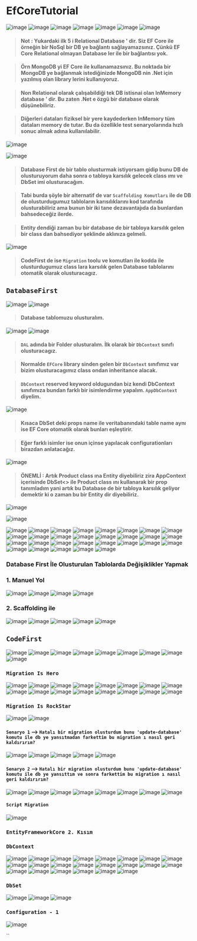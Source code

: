 # EfCoreTutorial

![image](https://user-images.githubusercontent.com/49749125/164887227-827a2123-7568-4030-8762-a1893bef77c9.png)
![image](https://user-images.githubusercontent.com/49749125/164887242-a41ececf-6fcb-4540-9e83-3d4708edc7eb.png)
![image](https://user-images.githubusercontent.com/49749125/164887249-d5524820-a7af-4a21-b697-b28f5f78ce86.png)
![image](https://user-images.githubusercontent.com/49749125/164887259-078f2b2e-b7c8-43d3-b7af-5624dfa848fe.png)
![image](https://user-images.githubusercontent.com/49749125/164887283-584478ae-445f-458f-81f5-9eb51a04163c.png)
![image](https://user-images.githubusercontent.com/49749125/164887292-8a0de8b8-3a0a-4a69-a4b1-21f21f53c01b.png)
![image](https://user-images.githubusercontent.com/49749125/164887314-a3b6a5dc-a5da-4cdc-a09b-d91e9bf5f48b.png)

> #### Not : Yukardaki ilk 5 i Relational Database ' dir. Siz EF Core ile örneğin bir NoSql bir DB ye bağlantı sağlayamazsınız. Çünkü EF Core Relational olmayan Database ler ile bir bağlantısı yok. 

> #### Örn MongoDB yi EF Core ile kullanamazsınız. Bu noktada bir MongoDB ye bağlanmak istediğinizde MongoDB nin .Net için yazılmış olan library lerini kullanıyoruz.

> #### Non Relational olarak çalışabildiği tek DB istisnai olan InMemory database ' dir. Bu zaten .Net e özgü bir database olarak düşünebiliriz.

> #### Diğerleri dataları fiziksel bir yere kaydederken InMemory tüm dataları memory de tutar. Bu da özellikle test senaryolarında hızlı sonuc almak adına kullanılabilir.

![image](https://user-images.githubusercontent.com/49749125/164888255-7fc8158e-cd32-4cc1-9e5a-f0f78f680adf.png)

![image](https://user-images.githubusercontent.com/49749125/164888322-d4f33fe7-b832-45a8-bee6-372b5a432ae8.png)

> #### Database First de bir tablo olusturmak istiyorsam gidip bunu DB de olusturuyorum daha sonra o tabloya karsılık gelecek class ımı ve DbSet imi olusturacağım.

> #### Tabi burda şöyle bir alternatif de var `Scaffolding Komutları` ile de DB de olusturdugumuz tabloların karısılıklarını kod tarafında olusturabiliriz ama bunun bir iki tane dezavantajıda da bunlardan bahsedeceğiz ilerde. 

> #### Entity dendiği zaman bu bir database de bir tabloya karsılık gelen bir class dan bahsediyor şeklinde aklınıza gelmeli.

![image](https://user-images.githubusercontent.com/49749125/164888491-6daf0e55-6327-4e08-bec0-80f3aa981ada.png)

> #### CodeFirst de ise `Migration` toolu ve komutları ile kodda ile olusturdugumuz class lara karsılık gelen Database tablolarını otomatik olarak olusturacagız.

##  `DatabaseFirst` 

![image](https://user-images.githubusercontent.com/49749125/164890392-425b0a88-15ba-46d2-af57-68da7b1fdcc5.png)
![image](https://user-images.githubusercontent.com/49749125/164890507-3c57d175-7f8b-47d4-8b50-94443feabb1e.png)

> #### Database tablomuzu olusturalım.

![image](https://user-images.githubusercontent.com/49749125/164891016-b6709eba-a086-4bc3-9b96-1daa102b0542.png)
![image](https://user-images.githubusercontent.com/49749125/164891128-d6eb086a-e28a-4ce3-a031-d634591e1d67.png)

> #### `DAL` adında bir Folder olusturalım. İlk olarak bir `DbContext` sınıfı olusturacagız. 

> #### Normalde `EFCore` library sinden gelen bir `DbContext` sınıfımız var bizim olusturacagımız class ondan inheritance alacak. 

> #### `DbContext` reserved keyword oldugundan biz kendi DbContext sınıfımıza bundan farklı bir isimlendirme yapalım. `AppDbContext` diyelim.

![image](https://user-images.githubusercontent.com/49749125/164891911-30e3e4fa-592d-4546-a426-e2966ab4b164.png)

> #### Kısaca DbSet deki props name ile veritabanındaki table name aynı ise EF Core otomatik olarak bunları eşleştirir.

> #### Eğer farklı isimler ise onun içinse yapılacak configurationları birazdan anlatacağız.

![image](https://user-images.githubusercontent.com/49749125/164892063-e12ffacd-5dfe-46f6-a4fe-52b328796d69.png)

> #### ÖNEMLİ : Artık Product class ına Entity diyebiliriz zira AppContext içerisinde DbSet<> ile Product class ını kullanarak bir prop tanımladım yani artık bu Database de bir tabloya karsılık geliyor demektir ki o zaman bu bir Entity dir diyebiliriz.

![image](https://user-images.githubusercontent.com/49749125/164893564-4bd7d2ad-7a55-425f-b9f7-94946208374f.png)

![image](https://user-images.githubusercontent.com/49749125/164893627-7c276870-43cc-435f-ba4e-9f8c303d079e.png)

![image](https://user-images.githubusercontent.com/49749125/164893678-7f25f5d1-b780-40b8-a3c1-1cb200feea0c.png)
![image](https://user-images.githubusercontent.com/49749125/164893725-ec83e984-e0b9-4f49-8cb3-64d8e17b0750.png)
![image](https://user-images.githubusercontent.com/49749125/164893765-00a72694-5f16-4427-8921-1f66c4cb54fa.png)
![image](https://user-images.githubusercontent.com/49749125/164893819-bcbb879b-df54-447e-b35b-0b1ef5a381e6.png)
![image](https://user-images.githubusercontent.com/49749125/164893956-d2110c44-29c1-42ce-b8c3-ee0f9ad51670.png)
![image](https://user-images.githubusercontent.com/49749125/164894019-d7dd4f9d-ebef-4642-b808-1b7d15fd4758.png)
![image](https://user-images.githubusercontent.com/49749125/164894064-6a74553d-36f9-4ec7-9d56-c5e1077730d9.png)
![image](https://user-images.githubusercontent.com/49749125/164894111-f0c99c7a-94af-47f4-a1f8-3b7ec7a6fe79.png)
![image](https://user-images.githubusercontent.com/49749125/164894211-148b8d7b-c332-4ca2-8f8a-5458aeec81a3.png)
![image](https://user-images.githubusercontent.com/49749125/164894384-46a481ce-0c91-4396-9df3-f7ec0b4254db.png)
![image](https://user-images.githubusercontent.com/49749125/164894509-e498f26d-7ea2-42d5-8c28-ca086c4f6fc8.png)
![image](https://user-images.githubusercontent.com/49749125/164894637-95962bbd-1d8c-4822-b645-79f2d2cc150a.png)
![image](https://user-images.githubusercontent.com/49749125/164894786-38365448-d7e1-4c55-b0fb-9a7f6ea0f77a.png)
![image](https://user-images.githubusercontent.com/49749125/164894879-26e92798-5247-4906-b145-d8670316c6aa.png)
![image](https://user-images.githubusercontent.com/49749125/164894943-dede3ecc-766f-4fb6-b0f0-3214d4f481cf.png)
![image](https://user-images.githubusercontent.com/49749125/164895068-d493b9f6-c349-4ec0-bbde-2d89ff8787ba.png)
![image](https://user-images.githubusercontent.com/49749125/164895013-2cfad7fa-21c8-4876-b322-f3bbdbff2da2.png)
![image](https://user-images.githubusercontent.com/49749125/164895338-88956ff5-fdec-4190-a6ad-641ef03641b9.png)
![image](https://user-images.githubusercontent.com/49749125/164895604-483f22f7-fcc4-45af-9e33-c967f503181f.png)
![image](https://user-images.githubusercontent.com/49749125/164896105-49ea8f7c-555c-48bf-927c-42da1e29ec9b.png)
![image](https://user-images.githubusercontent.com/49749125/164896229-f9bcac5b-9b6c-43fc-98f7-ed1390e899cf.png)
![image](https://user-images.githubusercontent.com/49749125/164896802-c3d81fdb-335d-4244-85a8-8ccf098bd433.png)
![image](https://user-images.githubusercontent.com/49749125/164896944-255845bd-c2d0-4773-a544-86a2bbd951fb.png)
![image](https://user-images.githubusercontent.com/49749125/164896983-a7daafb1-9b36-4165-973e-23053d0d003e.png)
![image](https://user-images.githubusercontent.com/49749125/164897763-b8187dd7-b03a-40a7-b553-661be12b532b.png)
![image](https://user-images.githubusercontent.com/49749125/164900929-645093cd-11d2-4d9c-adb1-057ffb4c1ffd.png)
![image](https://user-images.githubusercontent.com/49749125/164903607-be27e7f2-2e53-45e8-9f27-1dd72df17dd9.png)
![image](https://user-images.githubusercontent.com/49749125/164909937-5f1bdae6-e8bb-4fbb-92f6-1c8b8f111455.png)
![image](https://user-images.githubusercontent.com/49749125/164910376-c163ddbc-7098-4fdf-b144-3dbac6a626f2.png)

### Database First İle Olusturulan Tablolarda Değişiklikler Yapmak

### 1. Manuel Yol

![image](https://user-images.githubusercontent.com/49749125/164911990-a3f06084-69e5-49b3-ab02-ac0f603c5ac3.png)
![image](https://user-images.githubusercontent.com/49749125/164912036-4407992b-d9da-4953-b2e4-fbac43e8b580.png)
![image](https://user-images.githubusercontent.com/49749125/164912118-6a0e55e3-d9d7-4450-8cf2-6073c9b23e03.png)
![image](https://user-images.githubusercontent.com/49749125/164912239-1b3f303f-0ca2-4ec2-a0bd-739aa844dd52.png)


### 2. Scaffolding ile

![image](https://user-images.githubusercontent.com/49749125/164912571-5b118e91-b782-4fc1-9e00-a3933435f874.png)
![image](https://user-images.githubusercontent.com/49749125/164971353-ab04288d-2bb4-4d5f-82bf-1ec21c9c09a1.png)
![image](https://user-images.githubusercontent.com/49749125/164971725-f4a8b20e-3fc6-4c44-8f27-f2bf7ea5a92a.png)
![image](https://user-images.githubusercontent.com/49749125/164971856-55503802-6bdb-4203-a2cf-51a09149c8a3.png)
![image](https://user-images.githubusercontent.com/49749125/164971959-ce0d4b5d-10f0-4ecf-8ff0-256ef86fdbb1.png)

##  `CodeFirst`

![image](https://user-images.githubusercontent.com/49749125/164972369-d84f87ad-4f4a-42dc-a659-f7c9146e0c74.png)
![image](https://user-images.githubusercontent.com/49749125/164974192-07c6fd8b-7871-4ee6-8dbc-ce5463770cd1.png)
![image](https://user-images.githubusercontent.com/49749125/164974747-9ca13ea0-c3c6-4960-80f0-772413139e46.png)
![image](https://user-images.githubusercontent.com/49749125/164974849-65a4d163-0ddc-4fb1-a2cc-f8622eefeb29.png)
![image](https://user-images.githubusercontent.com/49749125/164978028-96eb6f0f-a526-4f4f-ba9c-747450287835.png)
![image](https://user-images.githubusercontent.com/49749125/164978009-db8161c7-ae4d-4572-ad1a-7a861ee99fdd.png)
![image](https://user-images.githubusercontent.com/49749125/164978020-111fa273-b893-41f9-b689-0585ebf7cc5e.png)
![image](https://user-images.githubusercontent.com/49749125/164977995-1d1e7f4e-710f-4945-ad3b-3c7d02d009f4.png)
![image](https://user-images.githubusercontent.com/49749125/164978336-5ecd2c24-9ef9-4dc6-828e-dab0b6055f65.png)

### `Migration Is Hero`
![image](https://user-images.githubusercontent.com/49749125/164978409-b346ea09-7775-4e8f-90d4-41938062de5b.png)
![image](https://user-images.githubusercontent.com/49749125/164980710-8739174e-fca2-47e8-b19b-d2c3f76c3564.png)
![image](https://user-images.githubusercontent.com/49749125/164981348-2250e1bd-6960-42ce-b613-9eff7dfbf714.png)
![image](https://user-images.githubusercontent.com/49749125/164981393-85fd2829-a00c-4bf1-8c04-30aded8626e8.png)
![image](https://user-images.githubusercontent.com/49749125/164981475-ea4964a6-9383-492b-8c29-067b23a3475b.png)
![image](https://user-images.githubusercontent.com/49749125/164981679-0732efa6-fe49-4f84-80ce-2b08100e88c0.png)
![image](https://user-images.githubusercontent.com/49749125/164981866-eccdb9a6-49cf-472a-b8da-f2d8c8d073d0.png)
![image](https://user-images.githubusercontent.com/49749125/164982291-92c8409b-11be-4b20-b99a-1c41c149592b.png)
![image](https://user-images.githubusercontent.com/49749125/164982680-9193e45a-c743-4354-81f2-d1fa7e2e5764.png)
![image](https://user-images.githubusercontent.com/49749125/164982787-a7903593-373a-4017-abd0-dc33f25e48e7.png)
![image](https://user-images.githubusercontent.com/49749125/164982858-c4df8e18-457e-4593-8df7-6291e99d4bd8.png)
![image](https://user-images.githubusercontent.com/49749125/164982962-5e0ef7d3-60d5-4599-a368-b78f74a1991c.png)
![image](https://user-images.githubusercontent.com/49749125/164983426-5dcdd474-6f7e-4aa4-8022-a6db043e155c.png)
![image](https://user-images.githubusercontent.com/49749125/164983686-d4a45252-6325-4b78-8288-e17db3ed3886.png)
![image](https://user-images.githubusercontent.com/49749125/164983900-869eaa7a-f221-4c51-bcca-9916368e0327.png)
![image](https://user-images.githubusercontent.com/49749125/164983991-c9393ba3-392e-4c30-b404-166cc3bc86ca.png)

### `Migration Is RockStar`
![image](https://user-images.githubusercontent.com/49749125/164984056-a9497303-40f9-413a-bd2c-c818e2c1fb29.png)
![image](https://user-images.githubusercontent.com/49749125/164985681-1c768e0f-375a-4624-9094-faf0d6a07d54.png)

#### `Senaryo 1` --> `Hatalı bir migration olusturdum bunu 'update-database' komutu ile db ye yansıtmadan farkettim bu migration ı nasıl geri kaldırırım?`
![image](https://user-images.githubusercontent.com/49749125/165047750-958d1e66-2316-4f5d-8d6a-5613869ed571.png)
![image](https://user-images.githubusercontent.com/49749125/165047986-81f7f06e-3326-4daf-a859-2405b2d54dcc.png)
![image](https://user-images.githubusercontent.com/49749125/165048420-46bf9f35-a5b6-40d2-8529-58ae0dce01b9.png)
![image](https://user-images.githubusercontent.com/49749125/165049230-9f53462b-a964-4c90-9a39-cee1710acf7c.png)
![image](https://user-images.githubusercontent.com/49749125/165049546-6a5ae4d3-a977-4b90-86e8-899ffaec6ac2.png)


#### `Senaryo 2` --> `Hatalı bir migration olusturdum bunu 'update-database' komutu ile db ye yansıttım ve sonra farkettim bu migration ı nasıl geri kaldırırım?`
![image](https://user-images.githubusercontent.com/49749125/165057455-f40dfb3a-ae54-489b-8dc6-f715d31f608d.png)
![image](https://user-images.githubusercontent.com/49749125/165057651-5b0f7180-030c-451e-9c72-b87bd0bd40f0.png)
![image](https://user-images.githubusercontent.com/49749125/165059682-70ec984d-f6ac-4c79-9c0f-4ec38889ae0b.png)
![image](https://user-images.githubusercontent.com/49749125/165059879-bfcfe082-58f3-4732-9fe0-a8c6c218553a.png)
![image](https://user-images.githubusercontent.com/49749125/165060849-fa307002-c25f-4ab1-b22c-2e643e5ba1d7.png)
![image](https://user-images.githubusercontent.com/49749125/165062545-7beb7222-b57e-4869-8a2c-d4c3c76c6f2a.png)
![image](https://user-images.githubusercontent.com/49749125/165065487-955828c7-31ba-42be-b47c-fa48d62021a5.png)
![image](https://user-images.githubusercontent.com/49749125/165065960-3ea78d25-19c9-4c86-8604-bc87a4395d65.png)

#### `Script Migration`
![image](https://user-images.githubusercontent.com/49749125/165067039-08ec85a4-46de-49f2-a07b-fc111b9c08c8.png)

### `EntityFrameworkCore 2. Kısım`

### `DbContext`

![image](https://user-images.githubusercontent.com/49749125/166102349-e23f3d31-7125-4a24-8cfb-25fdc4c2bc0c.png)
![image](https://user-images.githubusercontent.com/49749125/166102721-6964368e-988b-4061-8dca-161f44349044.png)
![image](https://user-images.githubusercontent.com/49749125/166102966-d43c29bb-2605-4aa4-b4b9-2ab9f935508d.png)
![image](https://user-images.githubusercontent.com/49749125/166103841-993af861-bafb-4d9c-921d-5d5e1b93bb0c.png)
![image](https://user-images.githubusercontent.com/49749125/166103916-2dcc55f8-dc2b-4059-b321-549be605bb4e.png)
![image](https://user-images.githubusercontent.com/49749125/166105341-9b1d49d7-ed9e-4289-a422-e060e29be4df.png)
![image](https://user-images.githubusercontent.com/49749125/166105632-f0d5515f-6d1f-4695-93d5-617448e4b2fd.png)
![image](https://user-images.githubusercontent.com/49749125/166106512-2f71f8be-5bc1-49c9-8b2a-0a7202d8cc19.png)
![image](https://user-images.githubusercontent.com/49749125/166106633-8b4aca95-a5df-4d69-a501-cb2e7a0a40bf.png)
![image](https://user-images.githubusercontent.com/49749125/166107764-e63d568e-7f0c-4b93-97d5-ba042d7e175d.png)
![image](https://user-images.githubusercontent.com/49749125/166108483-22429d45-8c8e-43e6-a4ad-986986252e7e.png)
![image](https://user-images.githubusercontent.com/49749125/166108792-0783bff4-6142-4c03-b4a9-c67ab37597f9.png)
![image](https://user-images.githubusercontent.com/49749125/166109910-7024b413-08bf-457a-bd3a-8a14e24f4c81.png)
![image](https://user-images.githubusercontent.com/49749125/166110373-7918ee41-a9f1-4b6d-8d3a-70ac30da88cb.png)
![image](https://user-images.githubusercontent.com/49749125/166436070-df20cd2a-c8b2-4ea6-b37d-1728e815fd94.png)
![image](https://user-images.githubusercontent.com/49749125/166440164-6b176335-b20c-4155-b521-6d3fd91c92c5.png)
![image](https://user-images.githubusercontent.com/49749125/166442122-c3749673-e542-4bdb-a9b1-7d20bca45f83.png)
![image](https://user-images.githubusercontent.com/49749125/166442871-65fc0593-cfe8-4bb6-b03a-614f53d7951c.png)
![image](https://user-images.githubusercontent.com/49749125/166446033-c0d7dc2f-bb50-4d2a-bf38-0a9644fc4ece.png)
![image](https://user-images.githubusercontent.com/49749125/166487186-5434050f-367d-4225-912c-87d63fffa453.png)
![image](https://user-images.githubusercontent.com/49749125/166487694-fbfe9d32-1c2c-4b49-8228-55287d031c6c.png)
![image](https://user-images.githubusercontent.com/49749125/166492228-689d6da8-b2e4-47af-b2d6-925bca4c297a.png)

### `DbSet`

![image](https://user-images.githubusercontent.com/49749125/166492644-c1981a62-a5d3-4080-9542-bee9297849ed.png)
![image](https://user-images.githubusercontent.com/49749125/166500415-ec90e8ee-15b9-456f-958f-46587b5afd76.png)
![image](https://user-images.githubusercontent.com/49749125/169710643-114295b5-60ac-432d-99f5-0483f19750cd.png)

### `Configuration - 1`
![image](https://user-images.githubusercontent.com/49749125/169712242-dc16bef9-a7d5-4d8d-a540-f94fc34508d3.png)


`` 
